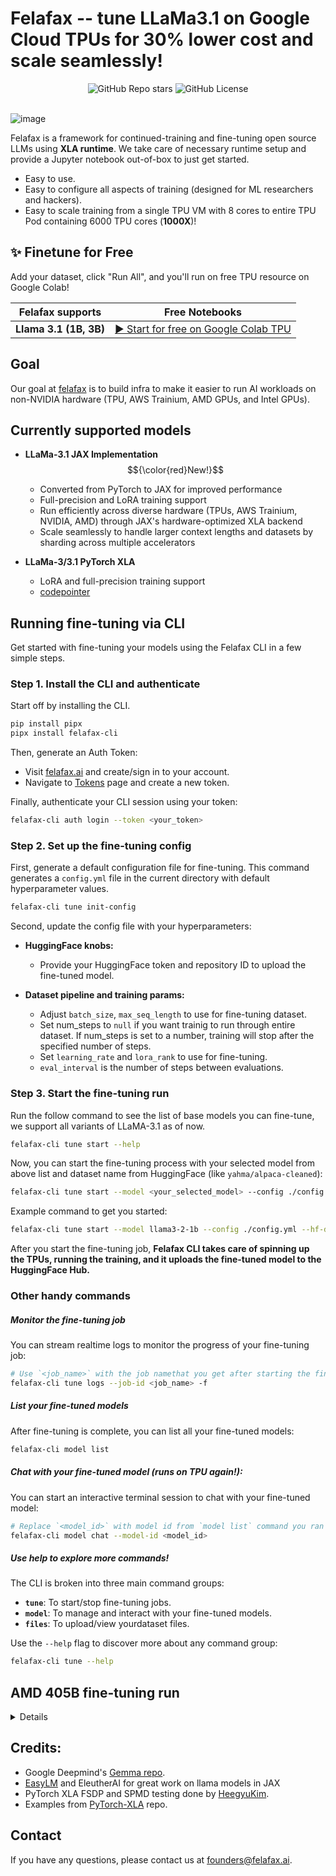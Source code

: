 # Felafax -- tune LLaMa3.1 on Google Cloud TPUs for 30% lower cost and scale seamlessly!
<div align="center">
    <div>
        <img alt="GitHub Repo stars" src="https://img.shields.io/github/stars/felafax/felafax?logo=github" />
        <img alt="GitHub License" src="https://img.shields.io/github/license/felafax/felafax"></img>
    </div>
    <br />
</div>
          
![image](./misc/assets/roadrunner.jpg)

Felafax is a framework for continued-training and fine-tuning open source LLMs using **XLA runtime**. We take care of necessary runtime setup and provide a Jupyter notebook out-of-box to just get started.
- Easy to use.
- Easy to configure all aspects of training (designed for ML researchers and hackers).
- Easy to scale training from a single TPU VM with 8 cores to entire TPU Pod containing 6000 TPU cores (**1000X**)!

## ✨ Finetune for Free

Add your dataset, click "Run All", and you'll run on free TPU resource on Google Colab!

| Felafax supports | Free Notebooks |
|-------------------|-----------------|
| **Llama 3.1 (1B, 3B)** | [▶️ Start for free on Google Colab TPU](https://dub.sh/felafax-colab) |

## Goal
Our goal at [felafax](https://felafax.ai) is to build infra to make it easier to run AI workloads on non-NVIDIA hardware (TPU, AWS Trainium, AMD GPUs, and Intel GPUs).

## Currently supported models
- **LLaMa-3.1 JAX Implementation** $${\color{red}New!}$$	 
  - Converted from PyTorch to JAX for improved performance
  - Full-precision and LoRA training support
  - Run efficiently across diverse hardware (TPUs, AWS Trainium, NVIDIA, AMD) through JAX's hardware-optimized XLA backend
  - Scale seamlessly to handle larger context lengths and datasets by sharding across multiple accelerators

- **LLaMa-3/3.1 PyTorch XLA**
  - LoRA and full-precision training support
  - [codepointer](https://github.com/felafax/felafax/tree/main/~archive/llama3_pytorch_xla)

## Running fine-tuning via CLI

Get started with fine-tuning your models using the Felafax CLI in a few simple steps.

### Step 1. Install the CLI and authenticate

Start off by installing the CLI.

```bash
pip install pipx
pipx install felafax-cli
```

Then, generate an Auth Token:

- Visit [felafax.ai](https://preview.felafax.ai) and create/sign in to your account.
- Navigate to [Tokens](https://preview.felafax.ai/tokens) page and create a new token.

Finally, authenticate your CLI session using your token:

```bash
felafax-cli auth login --token <your_token>
```

### Step 2. Set up the fine-tuning config

First, generate a default configuration file for fine-tuning. This command generates a `config.yml` file in the current directory with default hyperparameter values.

```bash
felafax-cli tune init-config
```

Second, update the config file with your hyperparameters:

- **HuggingFace knobs:**

  - Provide your HuggingFace token and repository ID to upload the fine-tuned model.

- **Dataset pipeline and training params:**
  - Adjust `batch_size`, `max_seq_length` to use for fine-tuning dataset.
  - Set num_steps to `null` if you want trainig to run through entire dataset. If num_steps is set to a number, training will stop after the specified number of steps.
  - Set `learning_rate` and `lora_rank` to use for fine-tuning.
  - `eval_interval` is the number of steps between evaluations.

### Step 3. Start the fine-tuning run

Run the follow command to see the list of base models you can fine-tune, we support all variants of LLaMA-3.1 as of now.

```bash
felafax-cli tune start --help
```

Now, you can start the fine-tuning process with your selected model from above list and dataset name from HuggingFace (like `yahma/alpaca-cleaned`):

```bash
felafax-cli tune start --model <your_selected_model> --config ./config.yml --hf-dataset-id <your_hf_dataset_name>
```

Example command to get you started:

```bash
felafax-cli tune start --model llama3-2-1b --config ./config.yml --hf-dataset-id yahma/alpaca-cleaned
```

After you start the fine-tuning job, **Felafax CLI takes care of spinning up the TPUs, running the training, and it uploads the fine-tuned model to the HuggingFace Hub.**

### Other handy commands

##### Monitor the fine-tuning job
You can stream realtime logs to monitor the progress of your fine-tuning job:

```bash
# Use `<job_name>` with the job namethat you get after starting the fine-tuning.
felafax-cli tune logs --job-id <job_name> -f
```

##### List your fine-tuned models
After fine-tuning is complete, you can list all your fine-tuned models:

```bash
felafax-cli model list
```

##### Chat with your fine-tuned model (runs on TPU again!):

You can start an interactive terminal session to chat with your fine-tuned model:

```bash
# Replace `<model_id>` with model id from `model list` command you ran above.
felafax-cli model chat --model-id <model_id>
```

##### Use help to explore more commands!

The CLI is broken into three main command groups:
- **`tune`**: To start/stop fine-tuning jobs.
- **`model`**: To manage and interact with your fine-tuned models.
- **`files`**: To upload/view yourdataset files.

Use the `--help` flag to discover more about any command group:
```bash
felafax-cli tune --help
```

## AMD 405B fine-tuning run
<details>

We recently fine-tuned the llama3.1 405B model on 8xAMD MI300x GPUs using JAX instead of PyTorch. JAX's advanced sharding APIs allowed us to achieve great performance. Check out our [blog post](https://dub.sh/felafax-amd-blog) to learn about the setup and the sharding tricks we used.

We did LoRA fine-tuning with all model weights and lora parameters in bfloat16 precision, and with LoRA rank of 8 and LoRA alpha of 16:
- **Model Size:** The LLaMA model weights occupy around 800GB of VRAM.
- **LoRA Weights + Optimizer State:** Approximately 400GB of VRAM.
- **Total VRAM Usage:** 77% of the total VRAM, around 1200GB.
- **Constraints:** Due to the large size of the 405B model, there was limited space for batch size and sequence length. The batch size used was 16 and the sequence length was 64.
- **Training Speed:** ~35 tokens/second
- **Memory Efficiency:** Consistently around 70%
- **Scaling:** With JAX, scaling was near-linear across 8 GPUs.

The GPU utilization and VRAM utilization graphs can be found below. However, we still need to calculate the Model FLOPs Utilization (MFU).
Note: We couldn't run the JIT-compiled version of the 405B model due to infrastructure and VRAM constraints (we need to investigate this further). The entire training run was executed in JAX eager mode, so there is significant potential for performance improvements.

- GPU utilization:
  ![image](./misc/assets/amd_405B_run_sep22/gpu_utilization.png)
- VRAM  utilization:
  ![image](./misc/assets/amd_405B_run_sep22/vram_utilization.png)
- rocm-smi data can be found [here](./misc/assets/amd_405b_run_sep22/rocm_smi_cleaned_405b_batchsize16_seqlen64.csv).
</details>

## Credits:
- Google Deepmind's [Gemma repo](https://github.com/google-deepmind/gemma).
- [EasyLM](https://github.com/young-geng/EasyLM) and EleutherAI for great work on llama models in JAX
- PyTorch XLA FSDP and SPMD testing done by [HeegyuKim](https://github.com/HeegyuKim/torch-xla-SPMD).
- Examples from [PyTorch-XLA](https://github.com/pytorch/xla/) repo.

## Contact
If you have any questions, please contact us at founders@felafax.ai.

